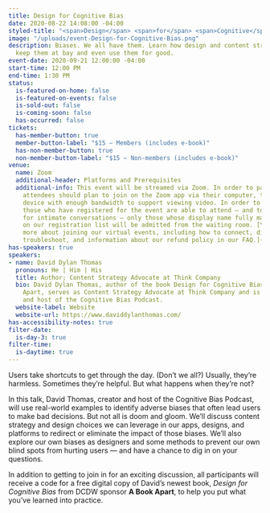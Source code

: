 ```yaml
---
title: Design for Cognitive Bias
date: 2020-08-22 14:08:00 -04:00
styled-title: "<span>Design</span> <span>for</span> <span>Cognitive</span> <span>Bias</span>"
image: "/uploads/event-Design-for-Cognitive-Bias.png"
description: Biases. We all have them. Learn how design and content strategy can help
  keep them at bay and even use them for good.
event-date: 2020-09-21 12:00:00 -04:00
start-time: 12:00 PM
end-time: 1:30 PM
status:
  is-featured-on-home: false
  is-featured-on-events: false
  is-sold-out: false
  is-coming-soon: false
  has-occurred: false
tickets:
  has-member-button: true
  member-button-label: "$15 — Members (includes e-book)"
  has-non-member-button: true
  non-member-button-label: "$15 — Non-members (includes e-book)"
venue:
  name: Zoom
  additional-header: Platforms and Prerequisites
  additional-info: This event will be streamed via Zoom. In order to participate fully,
    attendees should plan to join on the Zoom app via their computer, tablet, or mobile
    device with enough bandwidth to support viewing video. In order to ensure only
    those who have registered for the event are able to attend — and to create space
    for intimate conversations — only those whose display name fully matches the name
    on our registration list will be admitted from the waiting room. [You can find
    more about joining our virtual events, including how to connect, directions to
    troubleshoot, and information about our refund policy in our FAQ.](/faqs)
has-speakers: true
speakers:
- name: David Dylan Thomas
  pronouns: He | Him | His
  title: Author; Content Strategy Advocate at Think Company
  bio: David Dylan Thomas, author of the book Design for Cognitive Bias from A Book
    Apart, serves as Content Strategy Advocate at Think Company and is the creator
    and host of the Cognitive Bias Podcast.
  website-label: Website
  website-url: https://www.daviddylanthomas.com/
has-accessibility-notes: true
filter-date:
  is-day-3: true
filter-time:
  is-daytime: true
---
```


Users take shortcuts to get through the day. (Don’t we all?) Usually, they’re harmless. Sometimes they’re helpful. But what happens when they’re not? 

In this talk, David Thomas, creator and host of the Cognitive Bias Podcast, will use real-world examples to identify adverse biases that often lead users to make bad decisions. But not all is doom and gloom. We’ll discuss content strategy and design choices we can leverage in our apps, designs, and platforms to redirect or eliminate the impact of those biases. We’ll also explore our own biases as designers and some methods to prevent our own blind spots from hurting users — and have a chance to dig in on your questions.

In addition to getting to join in for an exciting discussion, all participants will receive a code for a free digital copy of David’s newest book, *Design for Cognitive Bias* from DCDW sponsor **A Book Apart**, to help you put what you’ve learned into practice.